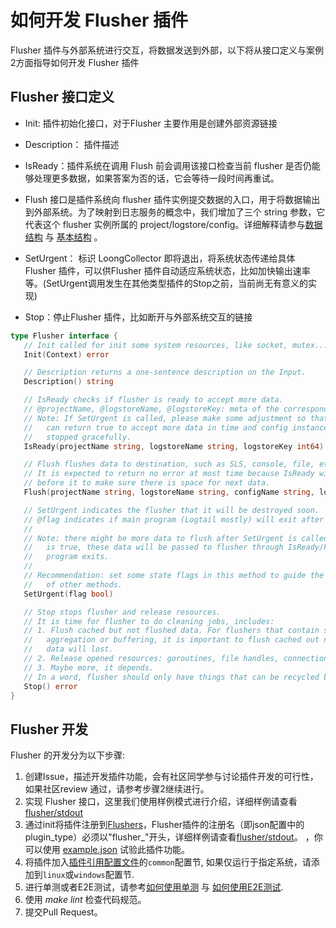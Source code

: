 # 如何开发 Flusher 插件

Flusher 插件与外部系统进行交互，将数据发送到外部，以下将从接口定义与案例2方面指导如何开发 Flusher 插件

## Flusher 接口定义

- Init: 插件初始化接口，对于Flusher 主要作用是创建外部资源链接
- Description： 插件描述
- IsReady：插件系统在调用 Flush 前会调用该接口检查当前 flusher 是否仍能够处理更多数据，如果答案为否的话，它会等待一段时间再重试。
- Flush 接口是插件系统向 flusher 插件实例提交数据的入口，用于将数据输出到外部系统。为了映射到日志服务的概念中，我们增加了三个 string 参数，它代表这个 flusher 实例所属的
  project/logstore/config。详细解释请参与[数据结构](../data-structure.md) 与 [基本结构](../../../principle/plugin-system.md) 。

- SetUrgent： 标识 LoongCollector 即将退出，将系统状态传递给具体Flusher 插件，可以供Flusher 插件自动适应系统状态，比如加快输出速率等。(SetUrgent调用发生在其他类型插件的Stop之前，当前尚无有意义的实现)
- Stop：停止Flusher 插件，比如断开与外部系统交互的链接

```go
type Flusher interface {
   // Init called for init some system resources, like socket, mutex...
   Init(Context) error

   // Description returns a one-sentence description on the Input.
   Description() string

   // IsReady checks if flusher is ready to accept more data.
   // @projectName, @logstoreName, @logstoreKey: meta of the corresponding data.
   // Note: If SetUrgent is called, please make some adjustment so that IsReady
   //   can return true to accept more data in time and config instance can be
   //   stopped gracefully.
   IsReady(projectName string, logstoreName string, logstoreKey int64) bool

   // Flush flushes data to destination, such as SLS, console, file, etc.
   // It is expected to return no error at most time because IsReady will be called
   // before it to make sure there is space for next data.
   Flush(projectName string, logstoreName string, configName string, logGroupList []*protocol.LogGroup) error

   // SetUrgent indicates the flusher that it will be destroyed soon.
   // @flag indicates if main program (Logtail mostly) will exit after calling this.
   //
   // Note: there might be more data to flush after SetUrgent is called, and if flag
   //   is true, these data will be passed to flusher through IsReady/Flush before
   //   program exits.
   //
   // Recommendation: set some state flags in this method to guide the behavior
   //   of other methods.
   SetUrgent(flag bool)

   // Stop stops flusher and release resources.
   // It is time for flusher to do cleaning jobs, includes:
   // 1. Flush cached but not flushed data. For flushers that contain some kinds of
   //   aggregation or buffering, it is important to flush cached out now, otherwise
   //   data will lost.
   // 2. Release opened resources: goroutines, file handles, connections, etc.
   // 3. Maybe more, it depends.
   // In a word, flusher should only have things that can be recycled by GC after this.
   Stop() error
}
```

## Flusher 开发

Flusher 的开发分为以下步骤:

1. 创建Issue，描述开发插件功能，会有社区同学参与讨论插件开发的可行性，如果社区review 通过，请参考步骤2继续进行。
2. 实现 Flusher 接口，这里我们使用样例模式进行介绍，详细样例请查看[flusher/stdout](https://github.com/alibaba/loongcollector/blob/main/plugins/flusher/stdout/flusher_stdout.go)
3. 通过init将插件注册到[Flushers](https://github.com/alibaba/loongcollector/blob/main/plugin.go)，Flusher插件的注册名（即json配置中的plugin_type）必须以"flusher_"开头，详细样例请查看[flusher/stdout](https://github.com/alibaba/loongcollector/blob/main/plugins/flusher/stdout/flusher_stdout.go)。
   ，你可以使用 [example.json](https://github.com/alibaba/loongcollector/blob/main/plugins/processor/addfields/example.json) 试验此插件功能。
4. 将插件加入[插件引用配置文件](https://github.com/alibaba/loongcollector/blob/main/plugins.yml)的`common`配置节, 如果仅运行于指定系统，请添加到`linux`或`windows`配置节.
5. 进行单测或者E2E测试，请参考[如何使用单测](../../test/unit-test.md) 与 [如何使用E2E测试](../../test/e2e-test.md).
6. 使用 *make lint* 检查代码规范。
7. 提交Pull Request。
